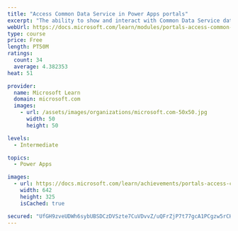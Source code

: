 ```yaml
---
title: "Access Common Data Service in Power Apps portals"
excerpt: "The ability to show and interact with Common Data Service data on a website is a core benefit of implementing a Microsoft Power Apps portal. This module focuses on the several techniques and methods to display and interact with Common Data Service data in Power Apps portals."
webUrl: https://docs.microsoft.com/learn/modules/portals-access-common-data-service/
type: course
price: Free
length: PT50M
ratings:
  count: 34
  average: 4.382353
heat: 51

provider:
  name: Microsoft Learn
  domain: microsoft.com
  images:
    - url: /assets/images/organizations/microsoft.com-50x50.jpg
      width: 50
      height: 50

levels:
  - Intermediate

topics:
  - Power Apps

images:
  - url: https://docs.microsoft.com/learn/achievements/portals-access-common-data-service-social.png
    width: 642
    height: 325
    isCached: true

secured: "UfGH9zveUDWh6sybUBSDCzDVSzte7CuVDvvZ/uQFrZjP7t77gcA1PCgzw5rCHPVCUZXCXJhugC6u6qZjWs3Q+z6IqnykAh3wvm+J/nbktb6dXHPUqrdR/t/kl0GUZr8BBsYQPJzRmbkNoTwwu9IuLgKFz/3S8LN1et7a4RLehriTF3f7I/S1hgEssnx/5L9DqfcVcUYIEOpw2SZphnMp7YMDe/7B2CcCFRgoqzMQeFlcsOiSIgtYFUJXt4ls0Q7pIDwmZ2hSPdykJqo/xaeG+SpiP6zSaElngt9GgpGIFQZUzK/w/IUmcF9O8+ZGk4zEssVsbHna17QdmaT5OsvBJpE5K5r7PtiVPIWbS6VfMi4KDCuJ8kIonOkmueiw7q2bjGxij3NYz1w7HmKUAbjxwA==;zdFYKn2l7egUJzCRFdYlnA=="
---
```


